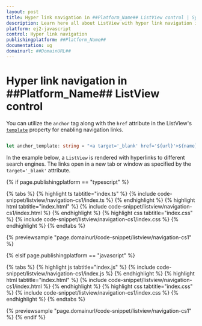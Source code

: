 ```yaml
---
layout: post
title: Hyper link navigation in ##Platform_Name## ListView control | Syncfusion
description: Learn here all about ListView with hyper link navigation in Syncfusion ##Platform_Name## ListView control of Syncfusion Essential JS 2 and more.
platform: ej2-javascript
control: Hyper link navigation
publishingplatform: ##Platform_Name##
documentation: ug
domainurl: ##DomainURL##
---
```


# Hyper link navigation in ##Platform_Name## ListView control

You can utilize the `anchor` tag along with the `href` attribute in the ListView's [`template`](../../api/list-view/#template) property for enabling navigation links.

```ts

let anchor_template: string = "<a target='_blank' href='${url}'>${name}</a>";

```

In the example below, a `ListView` is rendered with hyperlinks to different search engines. The links open in a new tab or window as specified by the `target='_blank'` attribute.

{% if page.publishingplatform == "typescript" %}

{% tabs %}
{% highlight ts tabtitle="index.ts" %}
{% include code-snippet/listview/navigation-cs1/index.ts %}
{% endhighlight %}
{% highlight html tabtitle="index.html" %}
{% include code-snippet/listview/navigation-cs1/index.html %}
{% endhighlight %}
{% highlight css tabtitle="index.css" %}
{% include code-snippet/listview/navigation-cs1/index.css %}
{% endhighlight %}
{% endtabs %}
        
{% previewsample "page.domainurl/code-snippet/listview/navigation-cs1" %}

{% elsif page.publishingplatform == "javascript" %}

{% tabs %}
{% highlight js tabtitle="index.js" %}
{% include code-snippet/listview/navigation-cs1/index.js %}
{% endhighlight %}
{% highlight html tabtitle="index.html" %}
{% include code-snippet/listview/navigation-cs1/index.html %}
{% endhighlight %}
{% highlight css tabtitle="index.css" %}
{% include code-snippet/listview/navigation-cs1/index.css %}
{% endhighlight %}
{% endtabs %}

{% previewsample "page.domainurl/code-snippet/listview/navigation-cs1" %}
{% endif %}
